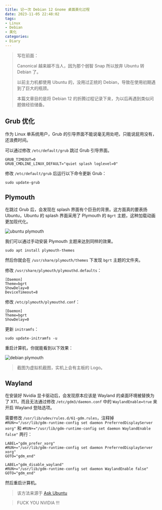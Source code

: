 ```yaml
---
title: 记一次 Debian 12 Gnome 桌面美化过程
date: 2023-11-05 22:48:02
tags:
- Linux
- Debian
- 美化
categories:
- Diary
---
```


> 写在前面：
>
> Canonical 越来越不当人，因为那个弱智 Snap 所以放弃 Ubuntu 转 Debian 了。
>
> 以前主力机都使用 Ubuntu 的，没用过正统的 Debian，导致在使用初期遇到了巨大的瓶颈。
>
> 本篇文章目的是将 Debian 12 的折腾过程记录下来，为以后再遇到类似问题做经验储备。

<!-- more -->

## Grub 优化

作为 Linux 单系统用户，Grub 的引导界面不能说毫无用处吧，只能说屁用没有，还浪费时间。

可以通过修改 `/etc/default/grub` 跳过 Grub 引导界面。

```shell
GRUB_TIMEOUT=0
GRUB_CMDLINE_LINUX_DEFAULT="quiet splash loglevel=0"
```

修改 `/etc/default/grub` 后运行以下命令更新 Grub：

```shell
sudo update-grub
```

## Plymouth

在跳过 Grub 后，会发现在 splash 界面有个巨丑的背景。这方面真的要表扬 Ubuntu，Ubuntu 的 splash 界面采用了 Plymouth 的 `Bgrt` 主题，这种加载动画更加现代化。

![ubuntu plymouth](/images/Debian-12-Gnome-桌面美化/ubuntu-plymouth.png)

我们可以通过手动安装 Plymouth 主题来达到同样的效果。

```shell
sudo apt install plymouth-themes
```

然后你就会在 `/usr/share/plymouth/themes` 下发现 `bgrt` 主题的文件夹。

修改 `/usr/share/plymouth/plymouthd.defaults`：

```
[Daemon]
Theme=bgrt
ShowDelay=0
DeviceTimeout=8
```

修改 `/etc/plymouth/plymouthd.conf`：

```
[Daemon]
Theme=bgrt
ShowDelay=0
```

更新 `initramfs`：

```shell
sudo update-initramfs -u
```

重启计算机，你就能看到以下效果：

![debian plymouth](/images/Debian-12-Gnome-桌面美化/debian-plymouth.png)

> 截图为虚拟机截图，实机上会有主板的 Logo。

## Wayland

在安装好 Nvidia 显卡驱动后，会发现原本应该是 Wayland 的桌面环境被替换为了 X11，而且无法通过修改 `/etc/gdm3/daemon.conf` 中的 `WaylandEnable=true` 来开启 Wayland 登陆选项。

需要修改 `/usr/lib/udev/rules.d/61-gdm.rules`，注释掉 `#RUN+="/usr/lib/gdm-runtime-config set daemon PreferredDisplayServer xorg"` 和 `#RUN+="/usr/lib/gdm-runtime-config set daemon WaylandEnable false"` 两行：

```shell
LABEL="gdm_prefer_xorg"
#RUN+="/usr/lib/gdm-runtime-config set daemon PreferredDisplayServer xorg"
GOTO="gdm_end"

LABEL="gdm_disable_wayland"
#RUN+="/usr/lib/gdm-runtime-config set daemon WaylandEnable false"
GOTO="gdm_end"
```

然后重启计算机。

> 该方法来源于 [Ask Ubuntu](https://askubuntu.com/questions/1403854/cant-use-wayland-with-nvidia-510-drivers-on-ubuntu-22-04-lts)

> FUCK YOU NVIDIA !!!

